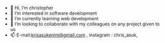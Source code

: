 - 👋 Hi, I’m christopher 
- 👀 I’m interested in software development
- 🌱 I’m currently learning web development
- 💞️ I’m looking to collaborate with my colleagues on any project given to us
- 📫 E-mail:krisasukenim@gmail.com , instagram : chris_asuk, 

<!---
Asuk-enim/Asuk-enim is a ✨ special ✨ repository because its `README.md` (this file) appears on your GitHub profile.
You can click the Preview link to take a look at your changes.
--->
